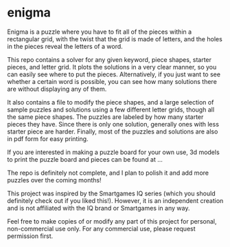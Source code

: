 # enigma
Enigma is a puzzle where you have to fit all of the pieces within a rectangular grid, with the twist that the grid is made of letters, and the holes in the pieces reveal the letters of a word. 

This repo contains a solver for any given keyword, piece shapes, starter pieces, and letter grid. It plots the solutions in a very clear manner, so you can easily see where to put the pieces. Alternatively, if you just want to see whether a certain word is possible, you can see how many solutions there are without displaying any of them. 

It also contains a file to modify the piece shapes, and a large selection of sample puzzles and solutions using a few different letter grids, though all the same piece shapes. The puzzles are labeled by how many starter pieces they have. Since there is only one solution, generally ones with less starter piece are harder. Finally, most of the puzzles and solutions are also in pdf form for easy printing.

If you are interested in making a puzzle board for your own use, 3d models to print the puzzle board and pieces can be found at ...

The repo is definitely not complete, and I plan to polish it and add more puzzles over the coming months!

This project was inspired by the Smartgames IQ series (which you should definitely check out if you liked this!). However, it is an independent creation and is not affiliated with the IQ brand or Smartgames in any way.

Feel free to make copies of or modify any part of this project for personal, non-commercial use only. For any commercial use, please request permission first.
